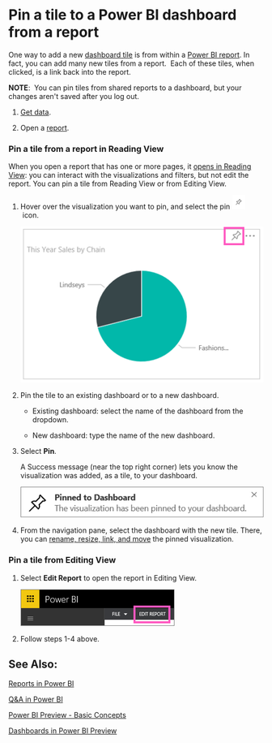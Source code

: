 ﻿<properties 
   pageTitle="Pin a tile to a Power BI dashboard from a report"
   description="Pin a tile to a Power BI dashboard from a report"
   services="powerbi" 
   documentationCenter="" 
   authors="v-aljenk" 
   manager="mblythe" 
   editor=""
   tags=""/>
 
<tags
   ms.service="powerbi"
   ms.devlang="NA"
   ms.topic="article"
   ms.tgt_pltfrm="NA"
   ms.workload="powerbi"
   ms.date="10/14/2015"
   ms.author="v-aljenk"/>

# Pin a tile to a Power BI dashboard from a report

﻿One way to add a new [dashboard tile](http://support.powerbi.com/knowledgebase/articles/425669) is from within a [Power BI report](http://support.powerbi.com/knowledgebase/articles/425684). In fact, you can add many new tiles from a report.  Each of these tiles, when clicked, is a link back into the report.

**NOTE**:  You can pin tiles from shared reports to a dashboard, but your changes aren't saved after you log out.

1.  [Get data](http://support.powerbi.com/knowledgebase/articles/434354).

2.  Open a [report](http://support.powerbi.com/knowledgebase/articles/425684).

### Pin a tile from a report in Reading View

When you open a report that has one or more pages, it [opens in Reading View](http://support.powerbi.com/knowledgebase/articles/439920): you can interact with the visualizations and filters, but not edit the report. You can pin a tile from Reading View or from Editing View.

1.  Hover over the visualization you want to pin, and select the pin ![](media/powerbi-service-pin-a-tile-to-a-dashboard-from-a-report/PBI_PinTile_Small.png) icon. 

    ![](media/powerbi-service-pin-a-tile-to-a-dashboard-from-a-report/PBI_PinTile.png)


2.  Pin the tile to an existing dashboard or to a new dashboard. 

    -   Existing dashboard: select the name of the dashboard from the dropdown.

    -   New dashboard: type the name of the new dashboard.

3.  Select **Pin**.

    A Success message (near the top right corner) lets you know the visualization was added, as a tile, to your dashboard.

    ![](media/powerbi-service-pin-a-tile-to-a-dashboard-from-a-report/pinSuccess.png)

4.  From the navigation pane, select the dashboard with the new tile. There, you can [rename, resize, link, and move](http://support.powerbi.com/knowledgebase/articles/424878) the pinned visualization.

### Pin a tile from Editing View

1.  Select **Edit Report** to open the report in Editing View.

    ![](media/powerbi-service-pin-a-tile-to-a-dashboard-from-a-report/PBI_EditRept.png)

2.  Follow steps 1-4 above.

## See Also:

[Reports in Power BI](https://support.powerbi.com/knowledgebase/articles/425684)

[Q&A in Power BI](https://support.powerbi.com/knowledgebase/articles/474566)

[Power BI Preview - Basic Concepts](http://support.powerbi.com/knowledgebase/articles/487029)

[Dashboards in Power BI Preview](http://support.powerbi.com/knowledgebase/articles/424868)
